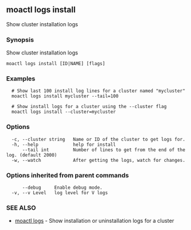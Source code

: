 ## moactl logs install

Show cluster installation logs

### Synopsis

Show cluster installation logs

```
moactl logs install [ID|NAME] [flags]
```

### Examples

```
  # Show last 100 install log lines for a cluster named "mycluster"
  moactl logs install mycluster --tail=100

  # Show install logs for a cluster using the --cluster flag
  moactl logs install --cluster=mycluster
```

### Options

```
  -c, --cluster string   Name or ID of the cluster to get logs for.
  -h, --help             help for install
      --tail int         Number of lines to get from the end of the log. (default 2000)
  -w, --watch            After getting the logs, watch for changes.
```

### Options inherited from parent commands

```
      --debug     Enable debug mode.
  -v, --v Level   log level for V logs
```

### SEE ALSO

* [moactl logs](moactl_logs.md)	 - Show installation or uninstallation logs for a cluster

